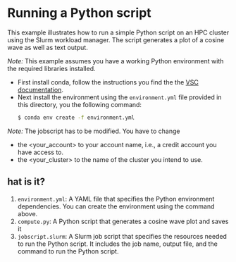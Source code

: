 # Running a Python script

This example illustrates how to run a simple Python script on an HPC cluster
using the Slurm workload manager. The script generates a plot of a cosine wave
as well as text output.

*Note:* This example assumes you have a working Python environment with the
required libraries installed.

* First install conda, follow the instructions you find the the [VSC
  documentation](https://docs.vscentrum.be/).
* Next install the environment using the `environment.yml` file provided in
  this directory, you the following command:
  ```bash
  $ conda env create -f environment.yml
  ```

*Note:* The jobscript has to be modified.  You have to change
* the <your_account> to your account name, i.e., a credit account you have access to.
* the <your_cluster> to the name of the cluster you intend to use.


## hat is it?

1. `environment.yml`: A YAML file that specifies the Python environment
   dependencies.  You can create the environment using the command above.
2. `compute.py`: A Python script that generates a cosine wave plot and saves it
1. `jobscript.slurm`: A Slurm job script that specifies the resources needed to run the
   Python script.  It includes the job name, output file, and the command to
   run the Python script.
